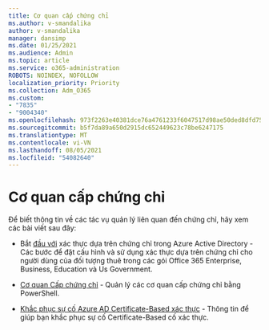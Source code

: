 ```yaml
---
title: Cơ quan cấp chứng chỉ
ms.author: v-smandalika
author: v-smandalika
manager: dansimp
ms.date: 01/25/2021
ms.audience: Admin
ms.topic: article
ms.service: o365-administration
ROBOTS: NOINDEX, NOFOLLOW
localization_priority: Priority
ms.collection: Adm_O365
ms.custom:
- "7835"
- "9004340"
ms.openlocfilehash: 973f2263e40381dce76a4761233f6047517d98ae50ded8dfd75bffc4bbc68d2b
ms.sourcegitcommit: b5f7da89a650d2915dc652449623c78be6247175
ms.translationtype: MT
ms.contentlocale: vi-VN
ms.lasthandoff: 08/05/2021
ms.locfileid: "54082640"
---
```

# <a name="certificate-authorities"></a>Cơ quan cấp chứng chỉ

Để biết thông tin về các tác vụ quản lý liên quan đến chứng chỉ, hãy xem các bài viết sau đây:

- Bắt [đầu với](https://docs.microsoft.com/azure/active-directory/authentication/active-directory-certificate-based-authentication-get-started#:~:text=Certificate-based) xác thực dựa trên chứng chỉ trong Azure Active Directory - Các bước để đặt cấu hình và sử dụng xác thực dựa trên chứng chỉ cho người dùng của đối tượng thuê trong các gói Office 365 Enterprise, Business, Education và Us Government.

- [Cơ quan Cấp chứng chỉ](https://docs.microsoft.com/powershell/module/azuread)  - Quản lý các cơ quan cấp chứng chỉ bằng PowerShell.

- [Khắc phục sự cố Azure AD Certificate-Based xác thực](https://docs.microsoft.com/troubleshoot/azure/active-directory/certificate-based-authenticate-issue)  - Thông tin để giúp bạn khắc phục sự cố Certificate-Based cố xác thực.



